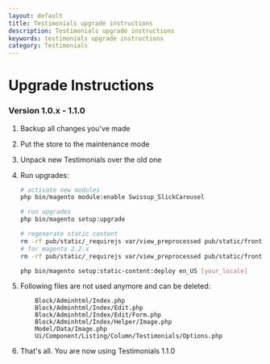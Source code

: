 ```yaml
---
layout: default
title: Testimonials upgrade instructions
description: Testimonials upgrade instructions
keywords: testimonials upgrade instructions
category: Testimonials
---
```


# Upgrade Instructions

### Version 1.0.x - 1.1.0

 1. Backup all changes you've made
 2. Put the store to the maintenance mode
 3. Unpack new Testimonials over the old one
 4. Run upgrades:

    ```bash
    # activate new modules
    php bin/magento module:enable Swissup_SlickCarousel

    # run upgrades
    php bin/magento setup:upgrade

    # regenerate static content
    rm -rf pub/static/_requirejs var/view_preprocessed pub/static/frontend/ pub/static/adminhtml/
    # for magento 2.2.x
    rm -rf pub/static/_requirejs var/view_preprocessed pub/static/frontend/ pub/static/adminhtml/ generated/code/

    php bin/magento setup:static-content:deploy en_US [your_locale]
    ```
5. Following files are not used anymore and can be deleted:

    ```
        Block/Adminhtml/Index.php
        Block/Adminhtml/Index/Edit.php
        Block/Adminhtml/Index/Edit/Form.php
        Block/Adminhtml/Index/Helper/Image.php
        Model/Data/Image.php
        Ui/Component/Listing/Column/Testimonials/Options.php
    ```

6. That's all. You are now using Testimonials 1.1.0
